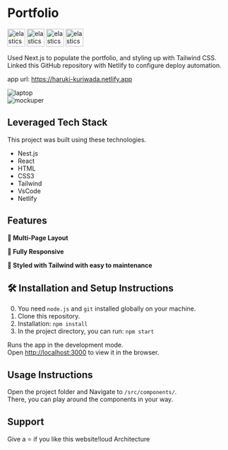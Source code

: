 # Portfolio
<p align="left">
  <img src="https://github.com/kuri-sun/portfolio/assets/62743644/a3f7ffa7-a798-4e7b-a4ce-6adfe86c4f7e" alt="elasticsearch" width="40" height="40"/>
  <img src="https://github.com/kuri-sun/portfolio/assets/62743644/3826258f-68cf-4c32-b94a-fdbe64462d75" alt="elasticsearch" width="40" height="40"/>
  <img src="https://github.com/kuri-sun/portfolio/assets/62743644/99f88f0f-21d0-461e-b3bc-fd0695879d76" alt="elasticsearch" width="40" height="40"/>
  <img src="https://github.com/kuri-sun/portfolio/assets/62743644/34216922-fae1-48be-a72b-dae01e0e75e8" alt="elasticsearch" width="40" height="40"/>
</p>
Used Next.js to populate the portfolio, and styling up with Tailwind CSS.
Linked this GitHub repository with Netlify to configure deploy automation.

app url: https://haruki-kuriwada.netlify.app
<br/>

![laptop](https://github.com/kuri-sun/portfolio/assets/62743644/54bac1c5-e58c-4a99-98e3-5b7a5482c759)
<br/>
![mockuper](https://github.com/kuri-sun/portfolio/assets/62743644/c1c79c76-33a4-4283-b41e-77b499744cb5)
<br/>

## Leveraged Tech Stack

This project was built using these technologies.

- Nest.js
- React
- HTML
- CSS3
- Tailwind
- VsCode
- Netlify

## Features

**📖 Multi-Page Layout**

**📱 Fully Responsive**

**🎨 Styled with Tailwind with easy to maintenance**

## 🛠 Installation and Setup Instructions

0. You need `node.js` and `git` installed globally on your machine.
1. Clone this repository.
2. Installation: `npm install`
3. In the project directory, you can run: `npm start`

Runs the app in the development mode.\
Open [http://localhost:3000](http://localhost:3000) to view it in the browser.

## Usage Instructions

Open the project folder and Navigate to `/src/components/`. <br/>
There, you can play around the components in your way.

## Support

Give a ⭐ if you like this website!loud Architecture
